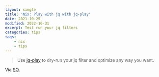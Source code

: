 ```yaml
---
layout: single
title: 'Nix: Play with jq with jq-play'
date: 2021-10-25
modified: 2022-10-31
excerpt: Test run your jq filters
categories: tips
tags:
    - nix
    - tips
---
```


> Use [jq-play](https://jqplay.org/) to dry-run your jq filter and optimize any way you want.

Via [SO](https://web.archive.org/web/20220818180032/https://stackoverflow.com/questions/42245288/add-new-element-to-existing-json-array-with-jq/42248841).
